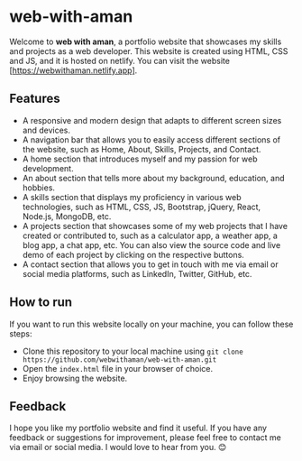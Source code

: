 # web-with-aman

Welcome to **web with aman**, a portfolio website that showcases my skills and projects as a web developer. This website is created using HTML, CSS and JS, and it is hosted on netlify. You can visit the website [https://webwithaman.netlify.app].

## Features


- A responsive and modern design that adapts to different screen sizes and devices.
- A navigation bar that allows you to easily access different sections of the website, such as Home, About, Skills, Projects, and Contact.
- A home section that introduces myself and my passion for web development.
- An about section that tells more about my background, education, and hobbies.
- A skills section that displays my proficiency in various web technologies, such as HTML, CSS, JS, Bootstrap, jQuery, React, Node.js, MongoDB, etc.
- A projects section that showcases some of my web projects that I have created or contributed to, such as a calculator app, a weather app, a blog app, a chat app, etc. You can also view the source code and live demo of each project by clicking on the respective buttons.
- A contact section that allows you to get in touch with me via email or social media platforms, such as LinkedIn, Twitter, GitHub, etc.

## How to run

If you want to run this website locally on your machine, you can follow these steps:

- Clone this repository to your local machine using `git clone https://github.com/webwithaman/web-with-aman.git`
- Open the `index.html` file in your browser of choice.
- Enjoy browsing the website.

## Feedback

I hope you like my portfolio website and find it useful. If you have any feedback or suggestions for improvement, please feel free to contact me via email or social media. I would love to hear from you. 😊
